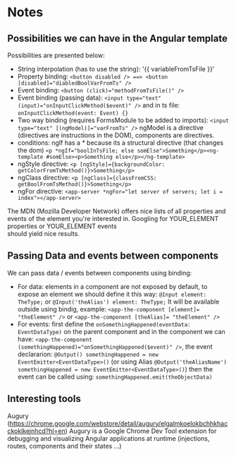 # Notes

## Possibilities we can have in the Angular template

Possibilities are presented below:
- String interpolation (has to use the string): '{{ variableFromTsFile }}'
- Property binding: `<button disabled /> ==> <button [disabled]="diabledBoolVarFromTs" />`
- Event binding: `<button (click)="methodFromTsFile()" />`
- Event binding (passing data): `<input type="text" (input)="onInputClickMethod($event)" />` and in ts file:
`onInputClickMethod(event: Event) {}`
- Two way binding (requires FormsModule to be added to imports): `<input type="text" [(ngModel)]="varFromTs" />`
ngModel is a directive (directives are instructions in the DOM), components are directives.
- conditions: ngIf has a * because its a structural directive (that changes the dom)
`<p *ngIf="boolInTsFile; else somElse">Something</p><ng-template #somElse><p>Something else</p></ng-template>`
- ngStyle directive: `<p [ngStyle]={backgroundColor: getColorFromTsMethod()}>Something</p>`
- ngClass directive: `<p [ngClass]={classFromCSS: getBoolFromTsMethod()}>Something</p>`
- ngFor directive: `<app-server *ngFor="let server of servers; let i = index"></app-server>`

The MDN (Mozilla Developer Network) offers nice lists of all properties and events of 
the element you're interested in. Googling for YOUR_ELEMENT properties  or YOUR_ELEMENT events  
should yield nice results.

## Passing Data and events between components

We can pass data / events between components using binding:
- For data: elements in a component are not exposed by default, to expose an element we should define it this way: `@Input element: TheType;` or `@Input('theAlias') element: TheType;`
It will be available outside using bindig, example: `<app-the-component [element]= "theElement" />` or `<app-the-component [theAlias]= "theElement" />`
- For events: first define the `onSomethingHappened(eventData: EventDataType)` on the parent component and in the component we can have: `<app-the-component (somethingHappened)="onSomethingHappened($event)" />`, the event declararion: `@Output() somethingHappened = new EventEmitter<EventDataType>()` (or using Alias `@Output('theAliasName') somethingHappened = new EventEmitter<EventDataType>()`) then the event can be called using: `somethingHappened.emit(theObjectData)`

## Interesting tools

Augury (https://chrome.google.com/webstore/detail/augury/elgalmkoelokbchhkhacckoklkejnhcd?hl=en)
Augury is a Google Chrome Dev Tool extension for debugging and visualizing Angular applications at runtime (injections, routes, components and their states ...)